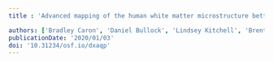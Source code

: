 ```yaml
---
title : 'Advanced mapping of the human white matter microstructure better separates elite sports participation'

authors: ['Bradley Caron', 'Daniel Bullock', 'Lindsey Kitchell', 'Brent McPherson', 'Derek Alexander Kellar', 'Hu Cheng', 'Sharlene D. Newman', 'Nicholas L. Port', 'Franco Pestilli']
publicationDate: '2020/01/03'
doi: '10.31234/osf.io/dxaqp'
---
```

